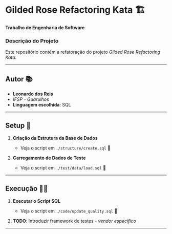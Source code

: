 # Gilded Rose Refactoring Kata 🏗️

**Trabalho de Engenharia de Software**

### Descrição do Projeto
Este repositório contém a refatoração do projeto _Gilded Rose Refactoring Kata_.

---

## Autor 📚
- **Leonardo dos Reis**
- _IFSP - Guarulhos_
- **Linguagem escolhida**: SQL

---

## Setup 🚀

1. **Criação da Estrutura da Base de Dados**
   - Veja o script em `./structure/create.sql` 📄

2. **Carregamento de Dados de Teste**
   - Veja o script em `./test/data/load.sql` 📄

---

## Execução 🏃‍♂️

1. **Executar o Script SQL**
   - Veja o script em `./code/update_quality.sql` 📄

2. **TODO**: Introduzir framework de testes - _vendor específico_

---
